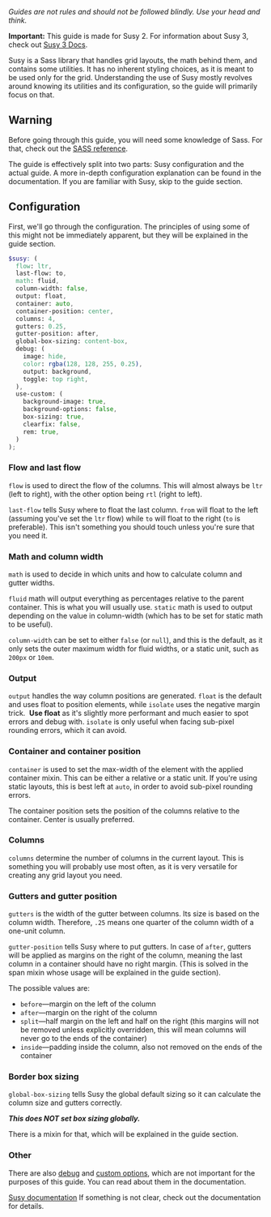 *Guides are not rules and should not be followed blindly. Use your head and think.*

**Important:** This guide is made for Susy 2. For information about Susy 3, check out [Susy 3 Docs](http://oddbird.net/susy/docs/).

Susy is a Sass library that handles grid layouts, the math behind them, and contains some utilities. It has no inherent styling choices, as it is meant to be used only for the grid. Understanding the use of Susy mostly revolves around knowing its utilities and its configuration, so the guide will primarily focus on that.

## Warning

Before going through this guide, you will need some knowledge of Sass. For that, check out the [SASS reference](http://sass-lang.com/documentation/file.SASS_REFERENCE.html).

The guide is effectively split into two parts: Susy configuration and the actual guide. A more in-depth configuration explanation can be found in the documentation. If you are familiar with Susy, skip to the guide section.

## Configuration

First, we'll go through the configuration. The principles of using some of this might not be immediately apparent, but they will be explained in the guide section.

```scss
$susy: (
  flow: ltr,
  last-flow: to,
  math: fluid,
  column-width: false,
  output: float,
  container: auto,
  container-position: center,
  columns: 4,
  gutters: 0.25,
  gutter-position: after,
  global-box-sizing: content-box,
  debug: (
    image: hide,
    color: rgba(128, 128, 255, 0.25),
    output: background,
    toggle: top right,
  ),
  use-custom: (
    background-image: true,
    background-options: false,
    box-sizing: true,
    clearfix: false,
    rem: true,
  )
);
```

### Flow and last flow

`flow` is used to direct the flow of the columns. This will almost always be `ltr` (left to right), with the other option being `rtl` (right to left).

`last-flow` tells Susy where to float the last column. `from` will float to the left (assuming you've set the `ltr` flow) while `to` will float to the right (`to` is preferable). This isn't something you should touch unless you're sure that you need it.

### Math and column width

`math` is used to decide in which units and how to calculate column and gutter widths.

`fluid` math will output everything as percentages relative to the parent container. This is what you will usually use.
`static` math is used to output depending on the value in column-width (which has to be set for static math to be useful).

`column-width` can be set to either `false` (or `null`), and this is the default, as it only sets the outer maximum width for fluid widths, or a static unit, such as `200px` or `10em`.

### Output

`output` handles the way column positions are generated. `float` is the default and uses float to position elements, while `isolate` uses the negative margin trick. 
**Use float** as it's slightly more performant and much easier to spot errors and debug with. `isolate` is only useful when facing sub-pixel rounding errors, which it can avoid.

### Container and container position

`container` is used to set the max-width of the element with the applied container mixin. This can be either a relative or a static unit. If you're using static layouts, this is best left at `auto`, in order to avoid sub-pixel rounding errors.

The container position sets the position of the columns relative to the container. Center is usually preferred.

### Columns

`columns` determine the number of columns in the current layout. This is something you will probably use most often, as it is very versatile for creating any grid layout you need.

### Gutters and gutter position

`gutters` is the width of the gutter between columns. Its size is based on the column width. Therefore, `.25` means one quarter of the column width of a one-unit column.

`gutter-position` tells Susy where to put gutters. In case of `after`, gutters will be applied as margins on the right of the column, meaning the last column in a container should have no right margin. (This is solved in the span mixin whose usage will be explained in the guide section).

The possible values are:

 * `before`—margin on the left of the column
 * `after`—margin on the right of the column
 * `split`—half margin on the left and half on the right (this margins will not be removed unless explicitly overridden, this will mean columns will never go to the ends of the container)
 * `inside`—padding inside the column, also not removed on the ends of the container

### Border box sizing

`global-box-sizing` tells Susy the global default sizing so it can calculate the column size and gutters correctly.

_**This does NOT set box sizing globally.**_

There is a mixin for that, which will be explained in the guide section.

### Other

There are also [debug](http://susy.readthedocs.io/settings/#debug) and [custom options](http://susy.readthedocs.io/settings/#custom-support), which are not important for the purposes of this guide. You can read about them in the documentation.

[Susy documentation](http://susy.readthedocs.io/)
If something is not clear, check out the documentation for details.
